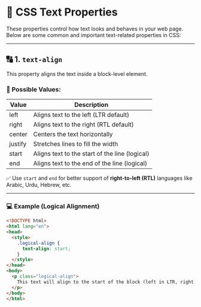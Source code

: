 # 📝 CSS Text Properties

These properties control how text looks and behaves in your web page. Below are some common and important text-related properties in CSS:

---

## 🔠 1. `text-align`

This property aligns the text inside a block-level element.

### 🔹 Possible Values:

| Value   | Description                                |
|---------|--------------------------------------------|
| left    | Aligns text to the left (LTR default)      |
| right   | Aligns text to the right (RTL default)     |
| center  | Centers the text horizontally              |
| justify | Stretches lines to fill the width          |
| start   | Aligns text to the start of the line (logical) |
| end     | Aligns text to the end of the line (logical)   |

✅ Use `start` and `end` for better support of **right-to-left (RTL)** languages like Arabic, Urdu, Hebrew, etc.

---

### 💻 Example (Logical Alignment)

```html
<!DOCTYPE html>
<html lang="en">
<head>
  <style>
    .logical-align {
      text-align: start;
    }
  </style>
</head>
<body>
  <p class="logical-align">
    This text will align to the start of the block (left in LTR, right in RTL).
  </p>
</body>
</html>
